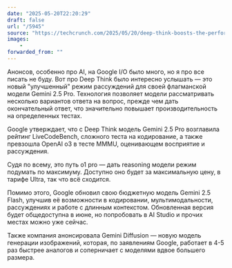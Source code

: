 ```yaml
---
date: "2025-05-20T22:20:29"
draft: false
url: "/5945"
source: "https://techcrunch.com/2025/05/20/deep-think-boosts-the-performance-of-googles-flagship-google-gemini-ai-model/"
images:
    -
forwarded_from: ""
---
```


Анонсов, особенно про AI, на Google I/O было много, но я про все писать не буду. Вот про Deep Think было интересно услышать — это новый "улучшенный" режим рассуждений для своей флагманской модели Gemini 2.5 Pro. Технология позволяет модели рассматривать несколько вариантов ответа на вопрос, прежде чем дать окончательный ответ, что значительно повышает производительность на определенных тестах.

Google утверждает, что с Deep Think модель Gemini 2.5 Pro возглавила рейтинг LiveCodeBench, сложного теста на кодирование, а также превзошла OpenAI o3 в тесте MMMU, оценивающем восприятие и рассуждения.

Судя по всему, это путь o1 pro — дать reasoning модели режим подумать по максимуму. Доступно оно будет за максимальную цену, в тарифе Ultra, так что всё сходится.

Помимо этого, Google обновил свою бюджетную модель Gemini 2.5 Flash, улучшив её возможности в кодировании, мультимодальности, рассуждениях и работе с длинным контекстом. Обновленная версия будет общедоступна в июне, но попробовать в AI Studio и прочих местах можно уже сейчас.

Также компания анонсировала Gemini Diffusion — новую модель генерации изображений, которая, по заявлениям Google, работает в 4-5 раз быстрее аналогов и соперничает с моделями вдвое большего размера.
